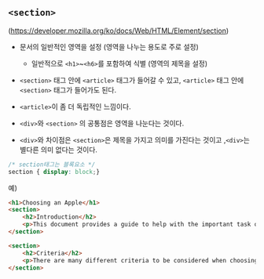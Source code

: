 ## ```<section>```

(https://developer.mozilla.org/ko/docs/Web/HTML/Element/section)

- 문서의 일반적인 영역을 설정 (영역을 나누는 용도로 주로 설정)
    - 일반적으로 ```<h1>```~```<h6>```를 포함하여 식별 (영역의 제목을 설정)

- ```<section>``` 태그 안에 ```<article>``` 태그가 들어갈 수 있고, ```<article>``` 태그 안에 ```<section>``` 태그가 들어가도 된다.
- ```<article>```이 좀 더 독립적인 느낌이다.
- ```<div>```와 ```<section>``` 의 공통점은 영역을 나눈다는 것이다.
- ```<div>```와 차이점은 ```<section>```은 제목을 가지고 의미를 가진다는 것이고 ,```<div>```는 별다른 의미 없다는 것이다.
```css
/* section태그는 블록요소 */
section { display: block;}
```

예)
```html
<h1>Choosing an Apple</h1>
<section>
    <h2>Introduction</h2>
    <p>This document provides a guide to help with the important task of choosing the correct Apple.</p>
</section>

<section>
    <h2>Criteria</h2>
    <p>There are many different criteria to be considered when choosing an Apple — size, color, firmness, sweetness, tartness...</p>
</section>
```


